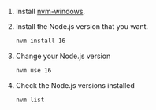 1. Install [nvm-windows](https://github.com/coreybutler/nvm-windows/releases/download/1.1.11/nvm-setup.exe).
    
2. Install the Node.js version that you want.
    
   ```bash
   nvm install 16
   ```
    
3. Change your Node.js version
    
    ```bash
    nvm use 16
    ```
    
4. Check the Node.js versions installed
    
    ```bash
    nvm list
    ```
